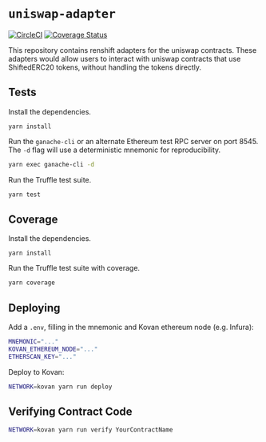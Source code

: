 # `uniswap-adapter`

[![CircleCI](https://circleci.com/gh/renproject/uniswap.svg?style=svg)](https://circleci.com/gh/renproject/uniswap)
[![Coverage Status](https://coveralls.io/repos/github/renproject/uniswap/badge.svg?branch=master)](https://coveralls.io/github/renproject/uniswap?branch=master)

This repository contains renshift adapters for the uniswap contracts. These adapters would allow users to 
interact with uniswap contracts that use ShiftedERC20 tokens, without handling the tokens directly.

## Tests

Install the dependencies.

```
yarn install
```

Run the `ganache-cli` or an alternate Ethereum test RPC server on port 8545. The `-d` flag will use a deterministic mnemonic for reproducibility.

```sh
yarn exec ganache-cli -d
```

Run the Truffle test suite.

```sh
yarn test
```

## Coverage

Install the dependencies.

```
yarn install
```

Run the Truffle test suite with coverage.

```sh
yarn coverage
```

## Deploying

Add a `.env`, filling in the mnemonic and Kovan ethereum node (e.g. Infura):

```sh
MNEMONIC="..."
KOVAN_ETHEREUM_NODE="..."
ETHERSCAN_KEY="..."
```

Deploy to Kovan:

```sh
NETWORK=kovan yarn run deploy
```

## Verifying Contract Code

```sh
NETWORK=kovan yarn run verify YourContractName
```

